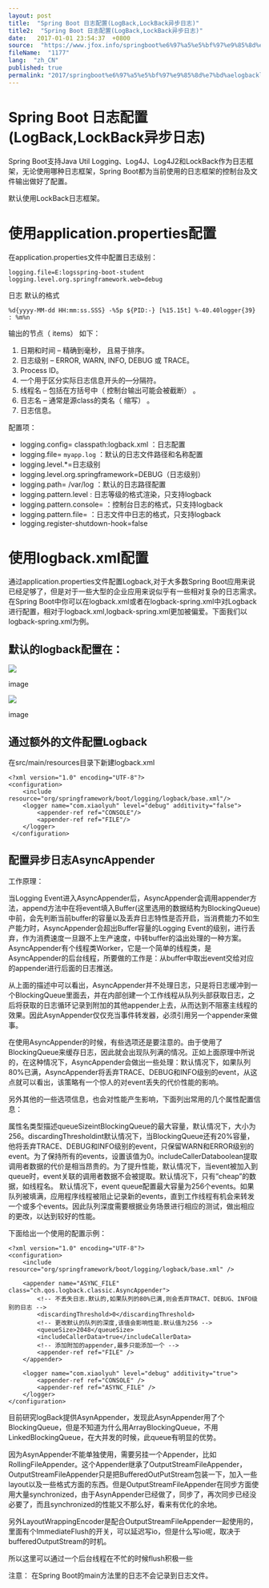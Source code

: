 ```yaml
---
layout: post
title:  "Spring Boot 日志配置(LogBack,LockBack异步日志)"
title2:  "Spring Boot 日志配置(LogBack,LockBack异步日志)"
date:   2017-01-01 23:54:37  +0800
source:  "https://www.jfox.info/springboot%e6%97%a5%e5%bf%97%e9%85%8d%e7%bd%aelogbacklockback%e5%bc%82%e6%ad%a5%e6%97%a5%e5%bf%97.html"
fileName:  "1177"
lang:  "zh_CN"
published: true
permalink: "2017/springboot%e6%97%a5%e5%bf%97%e9%85%8d%e7%bd%aelogbacklockback%e5%bc%82%e6%ad%a5%e6%97%a5%e5%bf%97.html"
---
```


# Spring Boot 日志配置(LogBack,LockBack异步日志) 


Spring Boot支持Java Util Logging、Log4J、Log4J2和LockBack作为日志框架，无论使用哪种日志框架，Spring Boot都为当前使用的日志框架的控制台及文件输出做好了配置。

默认使用LockBack日志框架。

# 使用application.properties配置

在application.properties文件中配置日志级别：

    logging.file=E:logsspring-boot-student
    logging.level.org.springframework.web=debug

日志 默认的格式

    %d{yyyy-MM-dd HH:mm:ss.SSS} -%5p ${PID:-} [%15.15t] %-40.40logger{39} : %m%n

输出的节点（ items） 如下：

1. 日期和时间 – 精确到毫秒， 且易于排序。
2. 日志级别 – ERROR, WARN, INFO, DEBUG 或 TRACE。
3. Process ID。
4. 一个用于区分实际日志信息开头的—分隔符。
5. 线程名 – 包括在方括号中（ 控制台输出可能会被截断） 。
6. 日志名 – 通常是源class的类名（ 缩写） 。
7. 日志信息。

配置项：

- logging.config= classpath:logback.xml ：日志配置
- logging.file= `myapp.log` ：默认的日志文件路径和名称配置
- logging.level.*=日志级别
- logging.level.org.springframework=DEBUG（日志级别）
- logging.path= /var/log ：默认的日志路径配置
- logging.pattern.level : 日志等级的格式渲染，只支持logback
- logging.pattern.console= ：控制台日志的格式，只支持logback
- logging.pattern.file= ：日志文件中日志的格式，只支持logback
- logging.register-shutdown-hook=false 

# 使用logback.xml配置

通过application.properties文件配置Logback,对于大多数Spring Boot应用来说已经足够了，但是对于一些大型的企业应用来说似乎有一些相对复杂的日志需求。在Spring Boot中你可以在logback.xml或者在logback-spring.xml中对Logback进行配置，相对于logback.xml,logback-spring.xml更加被偏爱。下面我们以logback-spring.xml为例。

## 默认的logback配置在：
![](483370f.png) 
 
   image 
  
 
 
 ![](e1dfeea.png) 
 
   image 
  
 

## 通过额外的文件配置Logback

在src/main/resources目录下新建logback.xml

    <?xml version="1.0" encoding="UTF-8"?>  
    <configuration>  
        <include resource="org/springframework/boot/logging/logback/base.xml"/>  
        <logger name="com.xiaolyuh" level="debug" additivity="false">  
            <appender-ref ref="CONSOLE"/>  
            <appender-ref ref="FILE"/>  
        </logger>  
     </configuration>

## 配置异步日志AsyncAppender

工作原理：

当Logging Event进入AsyncAppender后，AsyncAppender会调用appender方法，append方法中在将event填入Buffer(这里选用的数据结构为BlockingQueue)中前，会先判断当前buffer的容量以及丢弃日志特性是否开启，当消费能力不如生产能力时，AsyncAppender会超出Buffer容量的Logging Event的级别，进行丢弃，作为消费速度一旦跟不上生产速度，中转buffer的溢出处理的一种方案。AsyncAppender有个线程类Worker，它是一个简单的线程类，是AsyncAppender的后台线程，所要做的工作是：从buffer中取出event交给对应的appender进行后面的日志推送。

从上面的描述中可以看出，AsyncAppender并不处理日志，只是将日志缓冲到一个BlockingQueue里面去，并在内部创建一个工作线程从队列头部获取日志，之后将获取的日志循环记录到附加的其他appender上去，从而达到不阻塞主线程的效果。因此AsynAppender仅仅充当事件转发器，必须引用另一个appender来做事。

在使用AsyncAppender的时候，有些选项还是要注意的。由于使用了BlockingQueue来缓存日志，因此就会出现队列满的情况。正如上面原理中所说的，在这种情况下，AsyncAppender会做出一些处理：默认情况下，如果队列80%已满，AsyncAppender将丢弃TRACE、DEBUG和INFO级别的event，从这点就可以看出，该策略有一个惊人的对event丢失的代价性能的影响。

另外其他的一些选项信息，也会对性能产生影响，下面列出常用的几个属性配置信息：

<style>table th:first-of-type { width: 100px;}</style> 
属性名类型描述queueSizeintBlockingQueue的最大容量，默认情况下，大小为256。discardingThresholdint默认情况下，当BlockingQueue还有20%容量，他将丢弃TRACE、DEBUG和INFO级别的event，只保留WARN和ERROR级别的event。为了保持所有的events，设置该值为0。includeCallerDataboolean提取调用者数据的代价是相当昂贵的。为了提升性能，默认情况下，当event被加入到queue时，event关联的调用者数据不会被提取。默认情况下，只有”cheap”的数据，如线程名。
默认情况下，event queue配置最大容量为256个events。如果队列被填满，应用程序线程被阻止记录新的events，直到工作线程有机会来转发一个或多个events。因此队列深度需要根据业务场景进行相应的测试，做出相应的更改，以达到较好的性能。

下面给出一个使用的配置示例：

    <?xml version="1.0" encoding="UTF-8"?>
    <configuration>
        <include resource="org/springframework/boot/logging/logback/base.xml" />
    
        <appender name="ASYNC_FILE" class="ch.qos.logback.classic.AsyncAppender">
            <!-- 不丢失日志.默认的,如果队列的80%已满,则会丢弃TRACT、DEBUG、INFO级别的日志 -->
            <discardingThreshold>0</discardingThreshold>
            <!-- 更改默认的队列的深度,该值会影响性能.默认值为256 -->
            <queueSize>2048</queueSize>
            <includeCallerData>true</includeCallerData>
            <!-- 添加附加的appender,最多只能添加一个 -->
            <appender-ref ref="FILE" />
        </appender>
    
        <logger name="com.xiaolyuh" level="debug" additivity="true">
            <appender-ref ref="CONSOLE" />
            <appender-ref ref="ASYNC_FILE" />
        </logger>
    </configuration>

目前研究logBack提供AsynAppender，发现此AsynAppender用了个BlockingQueue，但是不知道为什么用ArrayBlockingQueue，不用LinkedBlockingQueue，在大并发的时候，此queue有明显的优势。

因为AsynAppender不能单独使用，需要另挂一个Appender，比如RollingFileAppender。这个Appender继承了OutputStreamFileAppender，OutputStreamFileAppender只是把BufferedOutPutStream包装一下，加入一些layout以及一些格式方面的东西。但是OutputStreamFileAppender在同步方面使用大量synchronized，由于AsynAppender已经做了，同步了，再次同步已经没必要了，而且synchronized的性能又不那么好，看来有优化的余地。

另外LayoutWrappingEncoder是配合OutputStreamFileAppender一起使用的，里面有个ImmediateFlush的开关，可以延迟写io，但是什么写io呢，取决于bufferedOutputStream的时机。

所以这里可以通过一个后台线程在不忙的时候flush积极一些

注意： 在Spring Boot的main方法里的日志不会记录到日志文件。
